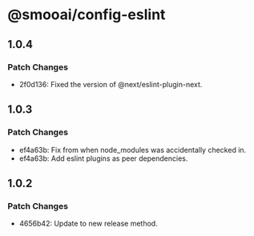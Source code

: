 # @smooai/config-eslint

## 1.0.4

### Patch Changes

- 2f0d136: Fixed the version of @next/eslint-plugin-next.

## 1.0.3

### Patch Changes

- ef4a63b: Fix from when node_modules was accidentally checked in.
- ef4a63b: Add eslint plugins as peer dependencies.

## 1.0.2

### Patch Changes

- 4656b42: Update to new release method.

